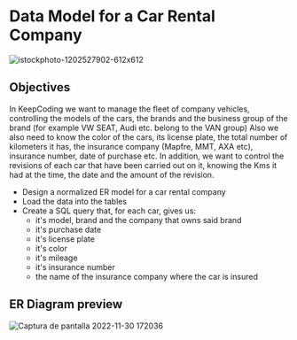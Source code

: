
# Data Model for a Car Rental Company

![istockphoto-1202527902-612x612](https://user-images.githubusercontent.com/113164779/204855197-edb77222-c40b-4b06-822f-e8274c03beb9.jpg)


## Objectives
In KeepCoding we want to manage the fleet of company vehicles, controlling the models of the cars, the brands and the business group of the brand (for example VW SEAT, Audi etc. belong to the VAN group)
Also we also need to know the color of the cars, its license plate, the total number of kilometers it has, the insurance company (Mapfre, MMT, AXA etc), insurance number, date of purchase etc.
In addition, we want to control the revisions of each car that have been carried out on it, knowing the Kms it had at the time, the date and the amount of the revision.


<ul>
  <li>Design a normalized ER model for a car rental company</li>
  <li>Load the data into the tables</li>
  <li>Create a SQL query that, for each car, gives us:
    <ul>
      <li>it's model, brand and the company that owns said brand</li>
      <li>it's purchase date</li>
      <li>it's license plate</li>
      <li>it's color</li>
      <li>it's mileage</li>
      <li>it's insurance number</li>
      <li>the name of the insurance company where the car is insured</li>
    </ul>
  </li>
</ul>

## ER Diagram preview

![Captura de pantalla 2022-11-30 172036](https://user-images.githubusercontent.com/113164779/204854560-1018d4cf-2023-4a96-903b-f3b5e9372d66.png)
